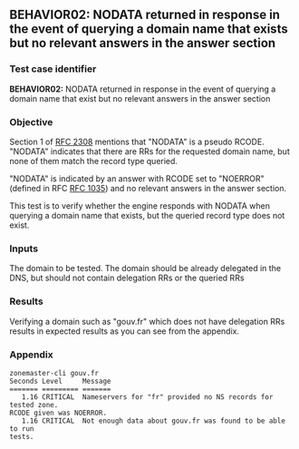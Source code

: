 ## BEHAVIOR02: NODATA returned in response in the event of querying a domain name that exists but no relevant answers in the answer section

### Test case identifier

**BEHAVIOR02:** NODATA returned in response in the event of querying a 
domain name that exist but no relevant answers in the answer section

### Objective 
Section 1 of [RFC 2308](https://datatracker.ietf.org/doc/html/rfc2308) mentions that
"NODATA" is a pseudo RCODE. "NODATA" indicates that there are RRs for the requested
domain name, but none of them match the record type queried.

"NODATA" is indicated by an answer with RCODE set to "NOERROR" (defined in RFC
[RFC 1035](https://datatracker.ietf.org/doc/html/rfc1035)) and no relevant answers in the
answer section.

This test is to verify whether the engine responds with NODATA when
querying a domain name that exists, but the queried record type does not exist.

### Inputs

The domain to be tested. The domain should be already delegated in the DNS, but
should not contain delegation RRs or the queried RRs

### Results
Verifying a domain such as "gouv.fr" which does not have delegation RRs results
in expected results as you can see from the appendix.


### Appendix
```
zonemaster-cli gouv.fr
Seconds Level     Message
======= ========= =======
   1.16 CRITICAL  Nameservers for "fr" provided no NS records for tested zone.
RCODE given was NOERROR.
   1.16 CRITICAL  Not enough data about gouv.fr was found to be able to run
tests.
```
